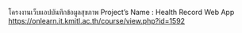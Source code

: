 โครงงานเว็บแอปบันทึกข้อมูลสุขภาพ
Project’s Name : Health Record Web App
https://onlearn.it.kmitl.ac.th/course/view.php?id=1592
